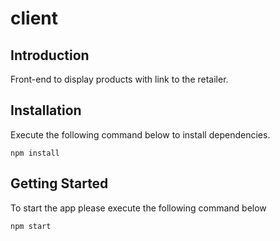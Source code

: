# client

## Introduction

Front-end to display products with link to the retailer.

## Installation

Execute the following command below to install dependencies.

```
npm install
```

## Getting Started

To start the app please execute the following command below

```
npm start
```
